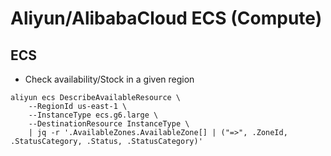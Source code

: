# Aliyun/AlibabaCloud ECS (Compute)

## ECS

- Check availability/Stock in a given region

``` shell
aliyun ecs DescribeAvailableResource \
    --RegionId us-east-1 \
    --InstanceType ecs.g6.large \
    --DestinationResource InstanceType \
    | jq -r '.AvailableZones.AvailableZone[] | ("=>", .ZoneId, .StatusCategory, .Status, .StatusCategory)'
```
